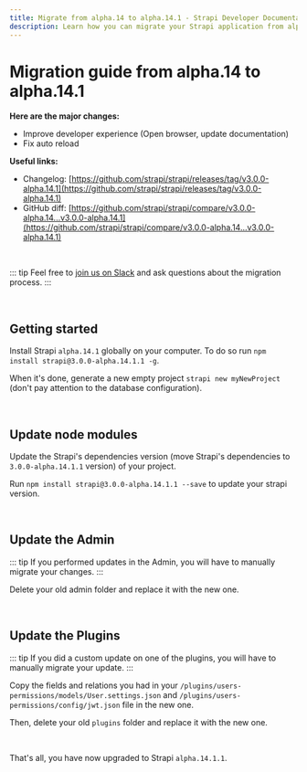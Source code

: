 ```yaml
---
title: Migrate from alpha.14 to alpha.14.1 - Strapi Developer Documentation
description: Learn how you can migrate your Strapi application from alpha.14 to alpha.14.1.
---
```


# Migration guide from alpha.14 to alpha.14.1

**Here are the major changes:**

- Improve developer experience (Open browser, update documentation)
- Fix auto reload

**Useful links:**

- Changelog: [https://github.com/strapi/strapi/releases/tag/v3.0.0-alpha.14.1](https://github.com/strapi/strapi/releases/tag/v3.0.0-alpha.14.1)
- GitHub diff: [https://github.com/strapi/strapi/compare/v3.0.0-alpha.14...v3.0.0-alpha.14.1](https://github.com/strapi/strapi/compare/v3.0.0-alpha.14...v3.0.0-alpha.14.1)

<br>

::: tip
Feel free to [join us on Slack](http://slack.strapi.io) and ask questions about the migration process.
:::

<br>

## Getting started

Install Strapi `alpha.14.1` globally on your computer. To do so run `npm install strapi@3.0.0-alpha.14.1.1 -g`.

When it's done, generate a new empty project `strapi new myNewProject` (don't pay attention to the database configuration).

<br>

## Update node modules

Update the Strapi's dependencies version (move Strapi's dependencies to `3.0.0-alpha.14.1.1` version) of your project.

Run `npm install strapi@3.0.0-alpha.14.1.1 --save` to update your strapi version.

<br>

## Update the Admin

::: tip
If you performed updates in the Admin, you will have to manually migrate your changes.
:::

Delete your old admin folder and replace it with the new one.

<br>

## Update the Plugins

::: tip
If you did a custom update on one of the plugins, you will have to manually migrate your update.
:::

Copy the fields and relations you had in your `/plugins/users-permissions/models/User.settings.json` and `/plugins/users-permissions/config/jwt.json` file in the new one.

Then, delete your old `plugins` folder and replace it with the new one.

<br>

That's all, you have now upgraded to Strapi `alpha.14.1.1`.
